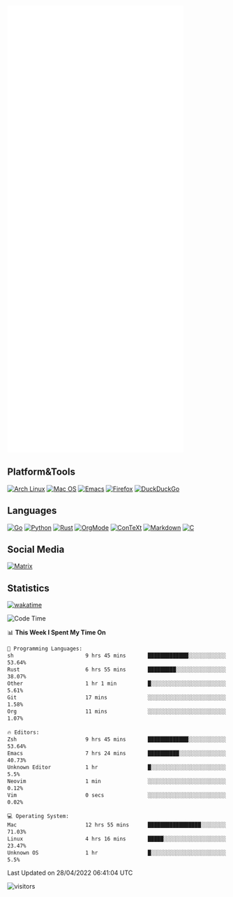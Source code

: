 ![Metrics](https://github.com/SteamedFish/SteamedFish/blob/master/github-metrics.svg)

## Platform&Tools

[![Arch Linux](https://img.shields.io/badge/ArchLinux-1793D1?logo=arch-linux&logoColor=fff&style=flat-square)](https://archlinux.org/)
[![Mac OS](https://img.shields.io/badge/MacOS-000000?style=flat-square&logo=macos&logoColor=F0F0F0)](https://www.apple.com/macos/)
[![Emacs](https://img.shields.io/badge/Emacs-%237F5AB6.svg?&style=flat-square&logo=gnu-emacs&logoColor=white)](https://www.gnu.org/software/emacs/)
[![Firefox](https://img.shields.io/badge/Firefox-FF7139?style=flat-square&logo=Firefox-Browser&logoColor=white)](https://firefox.com/)
[![DuckDuckGo](https://img.shields.io/badge/DuckDuckGo-DE5833?style=flat-square&logo=DuckDuckGo&logoColor=white)](https://duckduckgo.com/)

## Languages

[![Go](https://img.shields.io/badge/Golang-%2300ADD8.svg?style=flat-square&logo=go&logoColor=white)](https://golang.org/)
[![Python](https://img.shields.io/badge/Python-3670A0?style=flat-square&logo=python&logoColor=ffdd54)](https://www.python.org/)
[![Rust](https://img.shields.io/badge/Rust-%23000000.svg?style=flat-square&logo=rust&logoColor=white)](https://www.rust-lang.org/)
[![OrgMode](https://img.shields.io/badge/OrgMode-%23000000.svg?style=flat-square&logo=org&logoColor=white)](https://orgmode.org/)
[![ConTeXt](https://img.shields.io/badge/ConTeXt-%23008080.svg?style=flat-square&logo=latex&logoColor=white)](https://contextgarden.net/)
[![Markdown](https://img.shields.io/badge/MarkDown-%23000000.svg?style=flat-square&logo=markdown&logoColor=white)](https://daringfireball.net/projects/markdown/)
[![C](https://img.shields.io/badge/C-%2300599C.svg?style=flat-square&logo=c&logoColor=white)](https://www.iso.org/standard/74528.html)

## Social Media

[![Matrix](https://img.shields.io/badge/SteamedFish-2CA5E0?style=social&logo=matrix&logoColor=black)](https://matrix.to/#/@i:steamedfish.org)

## Statistics
[![wakatime](https://wakatime.com/badge/user/168280d6-fcf2-4b4f-ad3a-dc4612f35b38.svg)](https://wakatime.com/@168280d6-fcf2-4b4f-ad3a-dc4612f35b38)

<!--START_SECTION:waka-->
![Code Time](http://img.shields.io/badge/Code%20Time-1%2C781%20hrs%2041%20mins-blue)

📊 **This Week I Spent My Time On** 

```text
💬 Programming Languages: 
sh                       9 hrs 45 mins       █████████████░░░░░░░░░░░░   53.64% 
Rust                     6 hrs 55 mins       █████████░░░░░░░░░░░░░░░░   38.07% 
Other                    1 hr 1 min          █░░░░░░░░░░░░░░░░░░░░░░░░   5.61% 
Git                      17 mins             ░░░░░░░░░░░░░░░░░░░░░░░░░   1.58% 
Org                      11 mins             ░░░░░░░░░░░░░░░░░░░░░░░░░   1.07%

🔥 Editors: 
Zsh                      9 hrs 45 mins       █████████████░░░░░░░░░░░░   53.64% 
Emacs                    7 hrs 24 mins       ██████████░░░░░░░░░░░░░░░   40.73% 
Unknown Editor           1 hr                █░░░░░░░░░░░░░░░░░░░░░░░░   5.5% 
Neovim                   1 min               ░░░░░░░░░░░░░░░░░░░░░░░░░   0.12% 
Vim                      0 secs              ░░░░░░░░░░░░░░░░░░░░░░░░░   0.02%

💻 Operating System: 
Mac                      12 hrs 55 mins      █████████████████░░░░░░░░   71.03% 
Linux                    4 hrs 16 mins       █████░░░░░░░░░░░░░░░░░░░░   23.47% 
Unknown OS               1 hr                █░░░░░░░░░░░░░░░░░░░░░░░░   5.5%

```


 Last Updated on 28/04/2022 06:41:04 UTC
<!--END_SECTION:waka-->

![visitors](https://visitor-badge.laobi.icu/badge?page_id=SteamedFish.SteamedFish)

